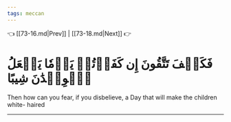 ```yaml
---
tags: meccan
---
```


👈 [[73-16.md|Prev]] | [[73-18.md|Next]] 👉

# فَكَيۡفَ تَتَّقُونَ إِن كَفَرۡتُمۡ يَوۡمٗا يَجۡعَلُ ٱلۡوِلۡدَٰنَ شِيبًا

Then how can you fear, if you disbelieve, a Day that will make the children white- haired

---

